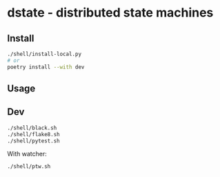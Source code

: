 # dstate - distributed state machines

## Install

```bash
./shell/install-local.py
# or
poetry install --with dev
```

## Usage


## Dev

```bash
./shell/black.sh
./shell/flake8.sh
./shell/pytest.sh
```

With watcher:

```bash
./shell/ptw.sh
```

